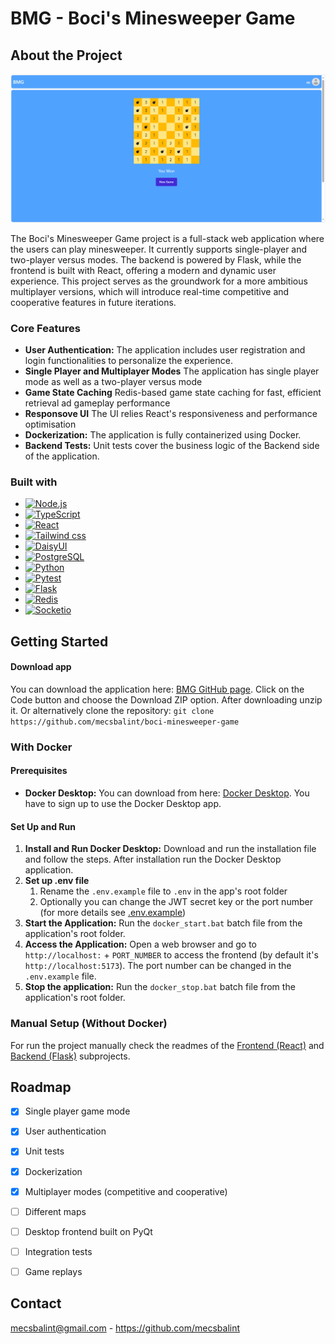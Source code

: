 # BMG - Boci's Minesweeper Game

## About the Project

![BMG screenshot][screenshot01]

The Boci's Minesweeper Game project is a full-stack web application where the users can play minesweeper. It currently supports single-player and two-player versus modes. The backend is powered by Flask, while the frontend is built with React, offering a modern and dynamic user experience. This project serves as the groundwork for a more ambitious multiplayer versions, which will introduce real-time competitive and cooperative features in future iterations.


### Core Features

* **User Authentication:** The application includes user registration and login functionalities to personalize the experience.
* **Single Player and Multiplayer Modes** The application has single player mode as well as a two-player versus mode
* **Game State Caching** Redis-based game state caching for fast, efficient retrieval ad gameplay performance
* **Responsove UI** The UI relies React's responsiveness and performance optimisation
* **Dockerization:** The application is fully containerized using Docker.
* **Backend Tests:** Unit tests cover the business logic of the Backend side of the application.


### Built with

* [![Node.js][Node-ico]][Node-url]
* [![TypeScript][TS-ico]][TS-url]
* [![React][React-ico]][React-url]
* [![Tailwind css][Tailwind-ico]][Tailwind-url]
* [![DaisyUI][DaisyUI-ico]][DaisyUI-url]
* [![PostgreSQL][PostgreSQL-ico]][PostgreSQL-url]
* [![Python][Python-ico]][Python-url]
* [![Pytest][Pytest-ico]][Pytest-url]
* [![Flask][Flask-ico]][Flask-url]
* [![Redis][Redis-ico]][Redis-url]
* [![Socketio][Socketio-ico]][Socketio-url]




## Getting Started

#### Download app

You can download the application here: [BMG GitHub page](https://github.com/mecsbalint/boci-minesweeper-game). Click on the Code button and choose the Download ZIP option. After downloading unzip it.
Or alternatively clone the repository: ```git clone https://github.com/mecsbalint/boci-minesweeper-game```

### With Docker

#### Prerequisites

* **Docker Desktop:** You can download from here: [Docker Desktop][Docker-Desktop]. You have to sign up to use the Docker Desktop app.

#### Set Up and Run
1. **Install and Run Docker Desktop:** Download and run the installation file and follow the steps. After installation run the Docker Desktop application.
2. **Set up .env file**
    1. Rename the `.env.example` file to `.env` in the app's root folder
    3. Optionally you can change the JWT secret key or the port number (for more details see [.env.example](https://github.com/mecsbalint/boci-minesweeper-game/blob/main/.env.example))
3. **Start the Application:** Run the `docker_start.bat` batch file from the application's root folder.
4. **Access the Application:** Open a web browser and go to `http://localhost:` + `PORT_NUMBER` to access the frontend (by default it's `http://localhost:5173`). The port number can be changed in the `.env.example` file.
5. **Stop the application:** Run the `docker_stop.bat` batch file from the application's root folder.

### Manual Setup (Without Docker)

For run the project manually check the readmes of the [Frontend (React)](frontend-react/readme.md#set-up-manually) and [Backend (Flask)](backend-python/readme.md#set-up-manually) subprojects.

## Roadmap

- [x] Single player game mode
- [x] User authentication
- [x] Unit tests
- [x] Dockerization
- [x] Multiplayer modes (competitive and cooperative)
- [ ] Different maps
- [ ] Desktop frontend built on PyQt
- [ ] Integration tests
- [ ] Game replays


## Contact

mecsbalint@gmail.com - https://github.com/mecsbalint


<!-- Links -->

[Docker-Desktop]: https://www.docker.com/products/docker-desktop/

[screenshot01]: readme_resources/bmg_screenshot_01.png

[Node-ico]: https://img.shields.io/badge/Node.js-35422E?style=for-the-badge&logo=node.js
[Node-url]: https://nodejs.org/

[TS-ico]: https://img.shields.io/badge/TypeScript-687959?style=for-the-badge&logo=typescript
[TS-url]: https://www.typescriptlang.org/

[React-ico]: https://img.shields.io/badge/React-20232A?style=for-the-badge&logo=react
[React-url]: https://reactjs.org/

[Tailwind-ico]: https://img.shields.io/badge/Tailwind-35495E?style=for-the-badge&logo=tailwindcss
[Tailwind-url]: https://tailwindcss.com/

[DaisyUI-ico]: https://img.shields.io/badge/DaisyUI-DD0031?style=for-the-badge&logo=daisyui
[DaisyUI-url]: https://daisyui.com/

[PostgreSQL-ico]: https://img.shields.io/badge/PostgreSQL-4A4A55?style=for-the-badge&logo=postgresql
[PostgreSQL-url]: https://www.postgresql.org/

[Python-ico]: https://img.shields.io/badge/Python-ADD8E6?style=for-the-badge&logo=python
[Python-url]: https://www.python.org/

[Pytest-ico]: https://img.shields.io/badge/Pytest-c7d302?style=for-the-badge&logo=pytest
[Pytest-url]: https://flask.palletsprojects.com/en/stable/

[Flask-ico]: https://img.shields.io/badge/Flask-0d7560?style=for-the-badge&logo=flask
[Flask-url]: https://docs.pytest.org/en/stable/

[Redis-ico]: https://img.shields.io/badge/Redis-4A4A55?style=for-the-badge&logo=redis
[Redis-url]: https://redis.io/

[Socketio-ico]: https://img.shields.io/badge/Socketio-25c2a0?style=for-the-badge&logo=socket.io
[Socketio-url]: https://socket.io/
